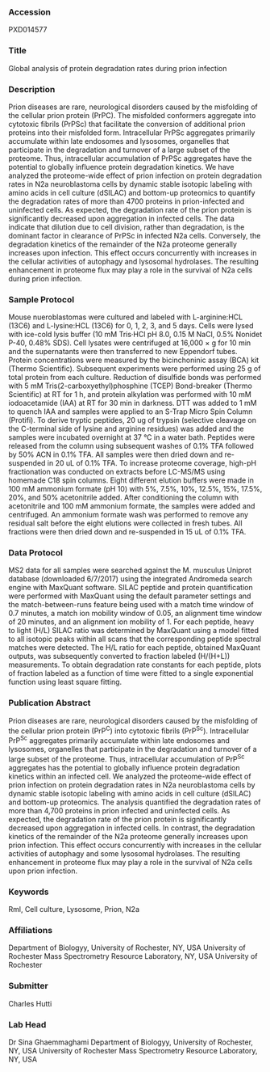 ### Accession
PXD014577

### Title
Global analysis of protein degradation rates during prion infection

### Description
Prion diseases are rare, neurological disorders caused by the misfolding of the cellular prion protein (PrPC). The misfolded conformers aggregate into cytotoxic fibrils (PrPSc) that facilitate the conversion of additional prion proteins into their misfolded form. Intracellular PrPSc aggregates primarily accumulate within late endosomes and lysosomes, organelles that participate in the degradation and turnover of a large subset of the proteome. Thus, intracellular accumulation of PrPSc aggregates have the potential to globally influence protein degradation kinetics. We have analyzed the proteome-wide effect of prion infection on protein degradation rates in N2a neuroblastoma cells by dynamic stable isotopic labeling with amino acids in cell culture (dSILAC) and bottom-up proteomics to quantify the degradation rates of more than 4700 proteins in prion-infected and uninfected cells. As expected, the degradation rate of the prion protein is significantly decreased upon aggregation in infected cells. The data indicate that dilution due to cell division, rather than degradation, is the dominant factor in clearance of PrPSc in infected N2a cells. Conversely, the degradation kinetics of the remainder of the N2a proteome generally increases upon infection. This effect occurs concurrently with increases in the cellular activities of autophagy and lysosomal hydrolases. The resulting enhancement in proteome flux may play a role in the survival of N2a cells during prion infection.

### Sample Protocol
Mouse nueroblastomas were cultured and labeled with L-arginine:HCL (13C6) and L-lysine:HCL (13C6) for 0, 1, 2, 3, and 5 days. Cells were lysed with ice-cold lysis buffer (10 mM Tris·HCl pH 8.0, 0.15 M NaCl, 0.5% Nonidet P-40, 0.48% SDS). Cell lysates were centrifuged at 16,000 × g for 10 min and the supernatants were then transferred to new Eppendorf tubes. Protein concentrations were measured by the bicinchoninic assay (BCA) kit (Thermo Scientific). Subsequent experiments were performed using 25 g of total protein from each culture. Reduction of disulfide bonds was performed with 5 mM Tris(2-carboxyethyl)phosphine (TCEP) Bond-breaker (Thermo Scientific) at RT for 1 h, and protein alkylation was performed with 10 mM iodoacetamide (IAA) at RT for 30 min in darkness. DTT was added to 1 mM to quench IAA and samples were applied to an S-Trap Micro Spin Column (Protifi). To derive tryptic peptides, 20 ug of trypsin (selective cleavage on the C-terminal side of lysine and arginine residues) was added and the samples were incubated overnight at 37 °C in a water bath. Peptides were released from the column using subsequent washes of 0.1% TFA followed by 50% ACN in 0.1% TFA. All samples were then dried down and re-suspended in 20 uL of 0.1% TFA.    To increase proteome coverage, high-pH fractionation was conducted on extracts before LC-MS/MS using homemade C18 spin columns. Eight different elution buffers were made in 100 mM ammonium formate (pH 10) with 5%, 7.5%, 10%, 12.5%, 15%, 17.5%, 20%, and 50% acetonitrile added. After conditioning the column with acetonitrile and 100 mM ammonium formate, the samples were added and centrifuged. An ammonium formate wash was performed to remove any residual salt before the eight elutions were collected in fresh tubes. All fractions were then dried down and re-suspended in 15 uL of 0.1% TFA.

### Data Protocol
MS2 data for all samples were searched against the M. musculus Uniprot database (downloaded 6/7/2017) using the integrated Andromeda search engine with MaxQuant software. SILAC peptide and protein quantification were performed with MaxQuant using the default parameter settings and the match-between-runs feature being used with a match time window of 0.7 minutes, a match ion mobility window of 0.05, an alignment time window of 20 minutes, and an alignment ion mobility of 1. For each peptide, heavy to light (H/L) SILAC ratio was determined by MaxQuant using a model fitted to all isotopic peaks within all scans that the corresponding peptide spectral matches were detected. The H/L ratio for each peptide, obtained MaxQuant outputs, was subsequently converted to fraction labeled (H/(H+L)) measurements. To obtain degradation rate constants for each peptide, plots of fraction labeled as a function of time were fitted to a single exponential function using least square fitting.

### Publication Abstract
Prion diseases are rare, neurological disorders caused by the misfolding of the cellular prion protein (PrP<sup>C</sup>) into cytotoxic fibrils (PrP<sup>Sc</sup>). Intracellular PrP<sup>Sc</sup> aggregates primarily accumulate within late endosomes and lysosomes, organelles that participate in the degradation and turnover of a large subset of the proteome. Thus, intracellular accumulation of PrP<sup>Sc</sup> aggregates has the potential to globally influence protein degradation kinetics within an infected cell. We analyzed the proteome-wide effect of prion infection on protein degradation rates in N2a neuroblastoma cells by dynamic stable isotopic labeling with amino acids in cell culture (dSILAC) and bottom-up proteomics. The analysis quantified the degradation rates of more than 4,700 proteins in prion infected and uninfected cells. As expected, the degradation rate of the prion protein is significantly decreased upon aggregation in infected cells. In contrast, the degradation kinetics of the remainder of the N2a proteome generally increases upon prion infection. This effect occurs concurrently with increases in the cellular activities of autophagy and some lysosomal hydrolases. The resulting enhancement in proteome flux may play a role in the survival of N2a cells upon prion infection.

### Keywords
Rml, Cell culture, Lysosome, Prion, N2a

### Affiliations
Department of Biologyy, University of Rochester, NY, USA University of Rochester Mass Spectrometry Resource Laboratory, NY, USA
University of Rochester

### Submitter
Charles Hutti

### Lab Head
Dr Sina Ghaemmaghami
Department of Biologyy, University of Rochester, NY, USA University of Rochester Mass Spectrometry Resource Laboratory, NY, USA


